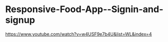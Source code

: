# Responsive-Food-App--Signin-and-signup
https://www.youtube.com/watch?v=w4USF9e7b4U&list=WL&index=4
